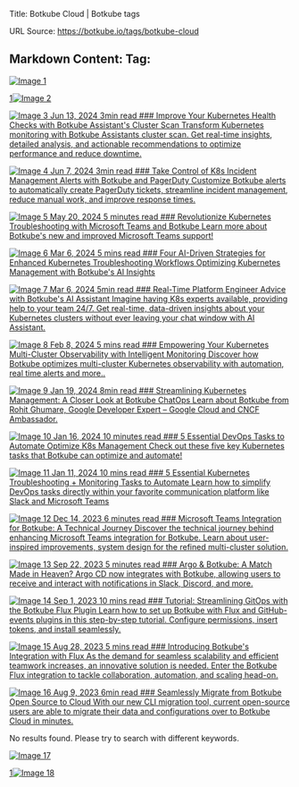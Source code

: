 Title: Botkube Cloud | Botkube tags

URL Source: https://botkube.io/tags/botkube-cloud

Markdown Content:
Tag:
----

[![Image 1](https://cdn.prod.website-files.com/633705de6adaa38599d8e258/6593f6180893516ae6ff048a_arrow-left-wh.svg)](https://botkube.io/tags/botkube-cloud#)

[1](https://botkube.io/tags/botkube-cloud#)[![Image 2](https://cdn.prod.website-files.com/633705de6adaa38599d8e258/6593f6180893516ae6ff048a_arrow-left-wh.svg)](https://botkube.io/tags/botkube-cloud#)

[![Image 3](https://cdn.prod.website-files.com/634fabb21508d6c9db9bc46f/666b47533624fe288ca8fbbc_BLOG_Thumbnail_Announcement.png) Jun 13, 2024 3min read ### Improve Your Kubernetes Health Checks with Botkube Assistant's Cluster Scan Transform Kubernetes monitoring with Botkube Assistants cluster scan. Get real-time insights, detailed analysis, and actionable recommendations to optimize performance and reduce downtime.](https://botkube.io/blog/improve-your-kubernetes-health-checks-with-botkubes-ai-powered-cluster-scan)

[![Image 4](https://cdn.prod.website-files.com/634fabb21508d6c9db9bc46f/6662eb9c54425e656e6f3689_PARTNERSHIPS_Thumbnail%20(1).png) Jun 7, 2024 3min read ### Take Control of K8s Incident Management Alerts with Botkube and PagerDuty Customize Botkube alerts to automatically create PagerDuty tickets, streamline incident management, reduce manual work, and improve response times.](https://botkube.io/blog/take-control-of-k8s-incident-management-alerts-with-botkube-and-pagerduty)

[![Image 5](https://cdn.prod.website-files.com/634fabb21508d6c9db9bc46f/656795982e12e17904b3fe13_Botkube%20BLOG%20Thumbnail%20(7).png) May 20, 2024 5 minutes read ### Revolutionize Kubernetes Troubleshooting with Microsoft Teams and Botkube Learn more about Botkube's new and improved Microsoft Teams support!](https://botkube.io/blog/revolutionize-your-kubernetes-troubleshooting-workflow-with-microsoft-teams-and-botkube)

[![Image 6](https://cdn.prod.website-files.com/634fabb21508d6c9db9bc46f/663b7c6f88f3facaf5490a44_BLOG_Thumbnail.png) Mar 6, 2024 5 mins read ### Four AI-Driven Strategies for Enhanced Kubernetes Troubleshooting Workflows Optimizing Kubernetes Management with Botkube's AI Insights](https://botkube.io/blog/ai-for-kubernetes-operations)

[![Image 7](https://cdn.prod.website-files.com/634fabb21508d6c9db9bc46f/663b88a8597c3abe0e852fb8_Announ%20(1).png) Mar 6, 2024 5min read ### Real-Time Platform Engineer Advice with Botkube's AI Assistant Imagine having K8s experts available, providing help to your team 24/7. Get real-time, data-driven insights about your Kubernetes clusters without ever leaving your chat window with AI Assistant.](https://botkube.io/blog/real-time-platform-engineer-advice-ai-assistant)

[![Image 8](https://cdn.prod.website-files.com/634fabb21508d6c9db9bc46f/663b87600c0bddca44ba8b4c_Tutor%20(1).png) Feb 8, 2024 5 mins read ### Empowering Your Kubernetes Multi-Cluster Observability with Intelligent Monitoring Discover how Botkube optimizes multi-cluster Kubernetes observability with automation, real time alerts and more..](https://botkube.io/blog/empowering-your-kubernetes-multi-cluster-observability-with-intelligent-monitoring)

[![Image 9](https://cdn.prod.website-files.com/634fabb21508d6c9db9bc46f/65aecbf230cfa0a0cbf61fe7_Botkube_cover%20for%20blog_onsite_Tutorial.png) Jan 19, 2024 8min read ### Streamlining Kubernetes Management: A Closer Look at Botkube ChatOps Learn about Botkube from Rohit Ghumare, Google Developer Expert – Google Cloud and CNCF Ambassador.](https://botkube.io/blog/streamlining-kubernetes-management-a-closer-look-at-botkube-chatops)

[![Image 10](https://cdn.prod.website-files.com/634fabb21508d6c9db9bc46f/663b7c6f88f3facaf5490a44_BLOG_Thumbnail.png) Jan 16, 2024 10 minutes read ### 5 Essential DevOps Tasks to Automate Optimize K8s Management Check out these five key Kubernetes tasks that Botkube can optimize and automate!](https://botkube.io/blog/botkube-5-essential-devopstasks-to-automate)

[![Image 11](https://cdn.prod.website-files.com/634fabb21508d6c9db9bc46f/65a0752a25015c7f9b034859_Botkube%20BLOG%20Thumbnail%20(7).png) Jan 11, 2024 10 mins read ### 5 Essential Kubernetes Troubleshooting + Monitoring Tasks to Automate Learn how to simplify DevOps tasks directly within your favorite communication platform like Slack and Microsoft Teams](https://botkube.io/blog/five-essential-kubernetes-tasks)

[![Image 12](https://cdn.prod.website-files.com/634fabb21508d6c9db9bc46f/6579542d18e44144c36b5735_thumbnail.jpg) Dec 14, 2023 6 minutes read ### Microsoft Teams Integration for Botkube: A Technical Journey Discover the technical journey behind enhancing Microsoft Teams integration for Botkube. Learn about user-inspired improvements, system design for the refined multi-cluster solution.](https://botkube.io/blog/microsoft-teams-integration-for-botkube-a-technical-journey)

[![Image 13](https://cdn.prod.website-files.com/634fabb21508d6c9db9bc46f/650e09ff5316cd298f191b0a_Blog_Thumbnail.jpg) Sep 22, 2023 5 minutes read ### Argo & Botkube: A Match Made in Heaven? Argo CD now integrates with Botkube, allowing users to receive and interact with notifications in Slack, Discord, and more.](https://botkube.io/blog/argo-cd-botkube-integration)

[![Image 14](https://cdn.prod.website-files.com/634fabb21508d6c9db9bc46f/64f21dfb51c3be1367d4b8d1_fluxtutorial.png) Sep 1, 2023 10 mins read ### Tutorial: Streamlining GitOps with the Botkube Flux Plugin Learn how to set up Botkube with Flux and GitHub-events plugins in this step-by-step tutorial. Configure permissions, insert tokens, and install seamlessly.](https://botkube.io/blog/streamlining-gitops-with-the-botkube-flux-plugin)

[![Image 15](https://cdn.prod.website-files.com/634fabb21508d6c9db9bc46f/64ecb730a3952f567c41d23f_Botkube%20BLOG%20Thumbnail%20(4).png) Aug 28, 2023 5 mins read ### Introducing Botkube's Integration with Flux As the demand for seamless scalability and efficient teamwork increases, an innovative solution is needed. Enter the Botkube Flux integration to tackle collaboration, automation, and scaling head-on.](https://botkube.io/blog/introducing-botkubes-integration-with-flux)

[![Image 16](https://cdn.prod.website-files.com/634fabb21508d6c9db9bc46f/64d509152809af262b5e68c2_Botkube%20BLOG%20Thumbnail.png) Aug 9, 2023 6min read ### Seamlessly Migrate from Botkube Open Source to Cloud With our new CLI migration tool, current open-source users are able to migrate their data and configurations over to Botkube Cloud in minutes.](https://botkube.io/blog/botkube-open-source-to-cloud-migration)

No results found. Please try to search with different keywords.

[![Image 17](https://cdn.prod.website-files.com/633705de6adaa38599d8e258/6593f6180893516ae6ff048a_arrow-left-wh.svg)](https://botkube.io/tags/botkube-cloud#)

[1](https://botkube.io/tags/botkube-cloud#)[![Image 18](https://cdn.prod.website-files.com/633705de6adaa38599d8e258/6593f6180893516ae6ff048a_arrow-left-wh.svg)](https://botkube.io/tags/botkube-cloud#)

